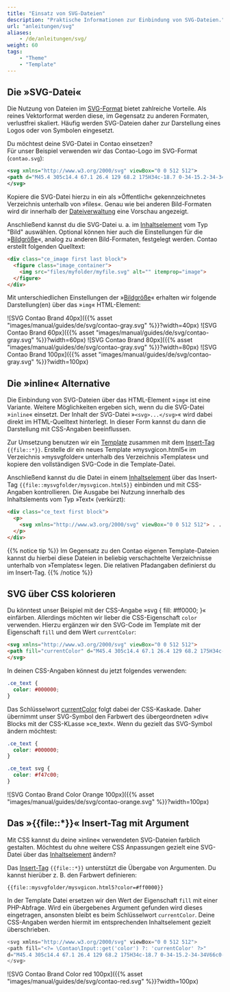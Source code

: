 ```yaml
---
title: "Einsatz von SVG-Dateien"
description: "Praktische Informationen zur Einbindung von SVG-Dateien."
url: "anleitungen/svg"
aliases:
    - /de/anleitungen/svg/
weight: 60
tags: 
    - "Theme"
    - "Template"    
---
```


## Die »SVG-Datei«

Die Nutzung von Dateien im [SVG-Format](https://developer.mozilla.org/de/docs/Web/SVG) bietet zahlreiche Vorteile. 
Als reines Vektorformat werden diese, im Gegensatz zu anderen Formaten, verlustfrei skaliert. Häufig werden SVG-Dateien 
daher zur Darstellung eines Logos oder von Symbolen eingesetzt.

Du möchtest deine SVG-Datei in Contao einsetzen?<br>
Für unser Beispiel verwenden wir das Contao-Logo im SVG-Format (`contao.svg`):

```xml
<svg xmlns="http://www.w3.org/2000/svg" viewBox="0 0 512 512">
<path d="M45.4 305c14.4 67.1 26.4 129 68.2 175H34c-18.7 0-34-15.2-34-34V66c0-18.7 15.2-34 34-34h57.7C77.9 44.6 65.6 59.2 54.8 75.6c-45.4 70-27 146.8-9.4 229.4zM478 32h-90.2c21.4 21.4 39.2 49.5 52.7 84.1l-137.1 29.3c-14.9-29-37.8-53.3-82.6-43.9-24.6 5.3-41 19.3-48.3 34.6-8.8 18.7-13.2 39.8 8.2 140.3 21.1 100.2 33.7 117.7 49.5 131.2 12.9 11.1 33.4 17 58.3 11.7 44.5-9.4 55.7-40.7 57.4-73.2l137.4-29.6c3.2 71.5-18.7 125.2-57.4 163.6H478c18.7 0 34-15.2 34-34V66c0-18.8-15.2-34-34-34z"/>
</svg>
```

Kopiere die SVG-Datei hierzu in ein als »Öffentlich« gekennzeichnetes Verzeichnis unterhalb von »files«. Genau wie bei 
anderen Bild-Formaten wird dir innerhalb der [Dateiverwaltung](/de/dateiverwaltung/) eine Vorschau angezeigt.

Anschließend kannst du die SVG-Datei u. a. im [Inhaltselement](/de/artikelverwaltung/inhaltselemente/) vom Typ "Bild" 
auswählen. Optional können hier auch die Einstellungen für die »[Bildgröße](/de/artikelverwaltung/inhaltselemente/#bild)«, 
analog zu anderen Bild-Formaten, festgelegt werden. Contao erstellt folgenden Quelltext:

```html
<div class="ce_image first last block">
  <figure class="image_container">
    <img src="files/myfolder/myfile.svg" alt="" itemprop="image">
  </figure>
</div>
```

Mit unterschiedlichen Einstellungen der »[Bildgröße](/de/artikelverwaltung/inhaltselemente/#bild)« 
erhalten wir folgende Darstellung(en) über das »`img`« HTML-Element:

![SVG Contao Brand 40px]({{% asset "images/manual/guides/de/svg/contao-gray.svg" %}}?width=40px)
![SVG Contao Brand 60px]({{% asset "images/manual/guides/de/svg/contao-gray.svg" %}}?width=60px)
![SVG Contao Brand 80px]({{% asset "images/manual/guides/de/svg/contao-gray.svg" %}}?width=80px)
![SVG Contao Brand 100px]({{% asset "images/manual/guides/de/svg/contao-gray.svg" %}}?width=100px)


## Die »inline« Alternative

Die Einbindung von SVG-Dateien über das HTML-Element »`img`« ist eine Variante. Weitere Möglichkeiten ergeben sich, 
wenn du die SVG-Datei »`inline`« einsetzt. Der Inhalt der SVG-Datei »`<svg>...</svg>`« wird dabei direkt im 
HTML-Quelltext hinterlegt. In dieser Form kannst du dann die Darstellung mit CSS-Angaben beeinflussen.

Zur Umsetzung benutzen wir ein [Template](/de/layout/templates) zusammen mit dem 
[Insert-Tag](/de/artikelverwaltung/insert-tags/#include-elemente) `{{file::*}}`. Erstelle dir ein neues 
Template »mysvgicon.html5« im Verzeichnis »mysvgfolder« unterhalb des Verzeichnis »Templates« und kopiere den vollständigen 
SVG-Code in die Template-Datei. 

Anschließend kannst du die Datei in einem [Inhaltselement](/de/artikelverwaltung/inhaltselemente/) über das 
Insert-Tag `{{file::mysvgfolder/mysvgicon.html5}}` einbinden und mit CSS-Angaben kontrollieren. Die Ausgabe 
bei Nutzung innerhalb des Inhaltslements vom Typ »Text« (verkürzt):

```html
<div class="ce_text first block">
  <p>
    <svg xmlns="http://www.w3.org/2000/svg" viewBox="0 0 512 512"> . . . </svg>
  </p>
</div>
```

{{% notice tip %}}
Im Gegensatz zu den Contao eigenen Template-Dateien kannst du hierbei diese Dateien in beliebig verschachtelte Verzeichnisse
unterhalb von »Templates« legen. Die relativen Pfadangaben definierst du im Insert-Tag.
{{% /notice %}}


## SVG über CSS kolorieren

Du könntest unser Beispiel mit der CSS-Angabe »svg { fill: #ff0000; }« einfärben. Allerdings möchten wir lieber
die CSS-Eigenschaft `color` verwenden. Hierzu ergänzen wir den SVG-Code im Template mit der Eigenschaft `fill` 
und dem Wert `currentColor`:

```html
<svg xmlns="http://www.w3.org/2000/svg" viewBox="0 0 512 512">
<path fill="currentColor" d="M45.4 305c14.4 67.1 26.4 129 68.2 175H34c-18.7 0-34-15.2-34-34V66c0-18.7 15.2-34 34-34h57.7C77.9 44.6 65.6 59.2 54.8 75.6c-45.4 70-27 146.8-9.4 229.4zM478 32h-90.2c21.4 21.4 39.2 49.5 52.7 84.1l-137.1 29.3c-14.9-29-37.8-53.3-82.6-43.9-24.6 5.3-41 19.3-48.3 34.6-8.8 18.7-13.2 39.8 8.2 140.3 21.1 100.2 33.7 117.7 49.5 131.2 12.9 11.1 33.4 17 58.3 11.7 44.5-9.4 55.7-40.7 57.4-73.2l137.4-29.6c3.2 71.5-18.7 125.2-57.4 163.6H478c18.7 0 34-15.2 34-34V66c0-18.8-15.2-34-34-34z"/>
</svg>
```

In deinen CSS-Angaben könnest du jetzt folgendes verwenden:

```css
.ce_text {
  color: #000000;
}
```

Das Schlüsselwort [currentColor](https://developer.mozilla.org/en-US/docs/Web/CSS/color_value#currentcolor_keyword) 
folgt dabei der CSS-Kaskade. Daher übernimmt unser SVG-Symbol den Farbwert des übergeordneten »div« Blocks mit der
CSS-KLasse »ce_text«. Wenn du gezielt das SVG-Symbol ändern möchtest:

```css
.ce_text {
  color: #000000;
}

.ce_text svg {
  color: #f47c00;
}
```

![SVG Contao Brand Color Orange 100px]({{% asset "images/manual/guides/de/svg/contao-orange.svg" %}}?width=100px)


## Das »{{file::*}}« Insert-Tag mit Argument

Mit CSS kannst du deine »inline« verwendeten SVG-Dateien farblich gestalten. Möchtest du ohne weitere CSS Anpassungen 
gezielt eine SVG-Datei über das [Inhaltselement](/de/artikelverwaltung/inhaltselemente/) 
ändern? 

Das [Insert-Tag](/de/artikelverwaltung/insert-tags/#include-elemente) `{{file::*}}` unterstützt die Übergabe von 
Argumenten. Du kannst hierüber z. B. den Farbwert definieren:

`{{file::mysvgfolder/mysvgicon.html5?color=#ff0000}}`

In der Template Datei ersetzen wir den Wert der Eigenschaft `fill` mit einer PHP-Abfrage. Wird ein übergebenes Argument 
gefunden wird dieses eingetragen, ansonsten bleibt es beim Schlüsselwort `currentColor`. Deine CSS-Angaben werden
hiermit im entsprechenden Inhaltselement gezielt überschrieben.

```php
<svg xmlns="http://www.w3.org/2000/svg" viewBox="0 0 512 512">
<path fill="<?= \Contao\Input::get('color') ?: 'currentColor' ?>" 
d="M45.4 305c14.4 67.1 26.4 129 68.2 175H34c-18.7 0-34-15.2-34-34V66c0-18.7 15.2-34 34-34h57.7C77.9 44.6 65.6 59.2 54.8 75.6c-45.4 70-27 146.8-9.4 229.4zM478 32h-90.2c21.4 21.4 39.2 49.5 52.7 84.1l-137.1 29.3c-14.9-29-37.8-53.3-82.6-43.9-24.6 5.3-41 19.3-48.3 34.6-8.8 18.7-13.2 39.8 8.2 140.3 21.1 100.2 33.7 117.7 49.5 131.2 12.9 11.1 33.4 17 58.3 11.7 44.5-9.4 55.7-40.7 57.4-73.2l137.4-29.6c3.2 71.5-18.7 125.2-57.4 163.6H478c18.7 0 34-15.2 34-34V66c0-18.8-15.2-34-34-34z"/>
</svg>
```

![SVG Contao Brand Color red 100px]({{% asset "images/manual/guides/de/svg/contao-red.svg" %}}?width=100px)
